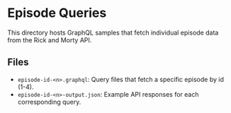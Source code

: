 # Episode Queries

This directory hosts GraphQL samples that fetch individual episode data from the Rick and Morty API.

## Files

- `episode-id-<n>.graphql`: Query files that fetch a specific episode by id (1-4).
- `episode-id-<n>-output.json`: Example API responses for each corresponding query.

